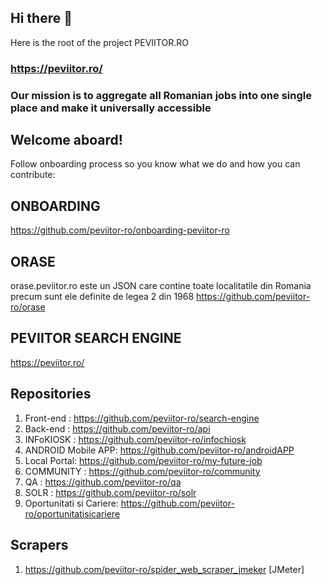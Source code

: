 ## Hi there 👋

Here is the root of the project PEVIITOR.RO
### https://peviitor.ro/
### Our mission is to aggregate all Romanian jobs into one single place and make it universally accessible



## Welcome aboard!
Follow onboarding process so you know what we do and how you can contribute:  
## ONBOARDING  
https://github.com/peviitor-ro/onboarding-peviitor-ro

## ORASE  
orase.peviitor.ro este un JSON care contine toate localitatile din Romania precum sunt ele definite de legea 2 din 1968
https://github.com/peviitor-ro/orase

## PEVIITOR SEARCH ENGINE
https://peviitor.ro/

## Repositories
1. Front-end : https://github.com/peviitor-ro/search-engine
2. Back-end  : https://github.com/peviitor-ro/api
3. INFoKIOSK : https://github.com/peviitor-ro/infochiosk
4. ANDROID Mobile APP: https://github.com/peviitor-ro/androidAPP
5. Local Portal: https://github.com/peviitor-ro/my-future-job
6. COMMUNITY : https://github.com/peviitor-ro/community
7. QA : https://github.com/peviitor-ro/qa
8. SOLR : https://github.com/peviitor-ro/solr
9. Oportunitati si Cariere: https://github.com/peviitor-ro/oportunitatisicariere

## Scrapers
1. https://github.com/peviitor-ro/spider_web_scraper_jmeker [JMeter]
